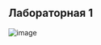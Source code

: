 ## Лабораторная 1

![image](https://user-images.githubusercontent.com/101835201/236705070-12d05130-4dca-4a1b-8eba-3cebf4814f7f.png)
